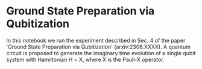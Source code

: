 # Ground State Preparation via Qubitization

In this notebook we run the experiment described in Sec. 4 of the paper 'Ground State Preparation via Qubitization' (arxiv:2306.XXXX). 
A quantum circuit is proposed to generate the imaginary time evolution of a single qubit system with Hamiltonian H = X, where X is the
Pauli-X operator.

